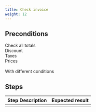 ```yaml
---
title: Check invoice
weight: 12
---
```


## Preconditions

Check all totals\
Discount\
Taxes\
Prices\
\
With different conditions
## Steps
| Step Description | Expected result |
| ----- | ----- |
|  |  |
